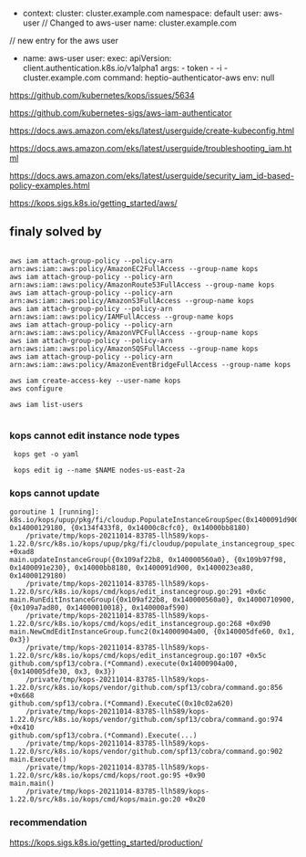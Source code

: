 - context:
    cluster: cluster.example.com
    namespace: default
    user: aws-user // Changed to aws-user
  name: cluster.example.com

// new entry for the aws user
- name: aws-user
  user:
    exec:
      apiVersion: client.authentication.k8s.io/v1alpha1
      args:
      - token
      - -i
      - cluster.example.com
      command: heptio-authenticator-aws
      env: null

https://github.com/kubernetes/kops/issues/5634


https://github.com/kubernetes-sigs/aws-iam-authenticator


https://docs.aws.amazon.com/eks/latest/userguide/create-kubeconfig.html

https://docs.aws.amazon.com/eks/latest/userguide/troubleshooting_iam.html

https://docs.aws.amazon.com/eks/latest/userguide/security_iam_id-based-policy-examples.html


https://kops.sigs.k8s.io/getting_started/aws/


## finaly solved by

``` shell

aws iam attach-group-policy --policy-arn arn:aws:iam::aws:policy/AmazonEC2FullAccess --group-name kops
aws iam attach-group-policy --policy-arn arn:aws:iam::aws:policy/AmazonRoute53FullAccess --group-name kops
aws iam attach-group-policy --policy-arn arn:aws:iam::aws:policy/AmazonS3FullAccess --group-name kops
aws iam attach-group-policy --policy-arn arn:aws:iam::aws:policy/IAMFullAccess --group-name kops
aws iam attach-group-policy --policy-arn arn:aws:iam::aws:policy/AmazonVPCFullAccess --group-name kops
aws iam attach-group-policy --policy-arn arn:aws:iam::aws:policy/AmazonSQSFullAccess --group-name kops
aws iam attach-group-policy --policy-arn arn:aws:iam::aws:policy/AmazonEventBridgeFullAccess --group-name kops

aws iam create-access-key --user-name kops
aws configure

aws iam list-users


```

### kops cannot edit instance node types

``` shell
 kops get -o yaml 

 kops edit ig --name $NAME nodes-us-east-2a
 ```

### kops cannot update 

``` shell
goroutine 1 [running]:
k8s.io/kops/upup/pkg/fi/cloudup.PopulateInstanceGroupSpec(0x1400091d900, 0x14000129180, {0x134f433f8, 0x14000c8cfc0}, 0x14000bb8180)
	/private/tmp/kops-20211014-83785-llh589/kops-1.22.0/src/k8s.io/kops/upup/pkg/fi/cloudup/populate_instancegroup_spec.go:164 +0xad8
main.updateInstanceGroup({0x109af22b8, 0x140000560a0}, {0x109b97f98, 0x1400091e230}, 0x14000bb8180, 0x1400091d900, 0x1400023ea80, 0x14000129180)
	/private/tmp/kops-20211014-83785-llh589/kops-1.22.0/src/k8s.io/kops/cmd/kops/edit_instancegroup.go:291 +0x6c
main.RunEditInstanceGroup({0x109af22b8, 0x140000560a0}, 0x14000710900, {0x109a7ad80, 0x14000010018}, 0x140000af590)
	/private/tmp/kops-20211014-83785-llh589/kops-1.22.0/src/k8s.io/kops/cmd/kops/edit_instancegroup.go:268 +0xd90
main.NewCmdEditInstanceGroup.func2(0x14000904a00, {0x140005dfe60, 0x1, 0x3})
	/private/tmp/kops-20211014-83785-llh589/kops-1.22.0/src/k8s.io/kops/cmd/kops/edit_instancegroup.go:107 +0x5c
github.com/spf13/cobra.(*Command).execute(0x14000904a00, {0x140005dfe30, 0x3, 0x3})
	/private/tmp/kops-20211014-83785-llh589/kops-1.22.0/src/k8s.io/kops/vendor/github.com/spf13/cobra/command.go:856 +0x668
github.com/spf13/cobra.(*Command).ExecuteC(0x10c02a620)
	/private/tmp/kops-20211014-83785-llh589/kops-1.22.0/src/k8s.io/kops/vendor/github.com/spf13/cobra/command.go:974 +0x410
github.com/spf13/cobra.(*Command).Execute(...)
	/private/tmp/kops-20211014-83785-llh589/kops-1.22.0/src/k8s.io/kops/vendor/github.com/spf13/cobra/command.go:902
main.Execute()
	/private/tmp/kops-20211014-83785-llh589/kops-1.22.0/src/k8s.io/kops/cmd/kops/root.go:95 +0x90
main.main()
	/private/tmp/kops-20211014-83785-llh589/kops-1.22.0/src/k8s.io/kops/cmd/kops/main.go:20 +0x20
  ```



  ### recommendation


  https://kops.sigs.k8s.io/getting_started/production/